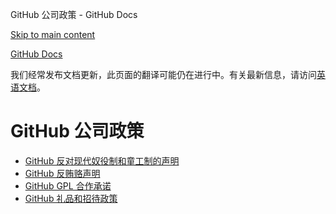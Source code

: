 GitHub 公司政策 - GitHub Docs

[Skip to main content](#main-content)

[](/cn)[GitHub Docs](/cn)

我们经常发布文档更新，此页面的翻译可能仍在进行中。有关最新信息，请访问[英语文档](/en)。

GitHub 公司政策
==========

* [GitHub 反对现代奴役制和童工制的声明](/cn/site-policy/github-company-policies/github-statement-against-modern-slavery-and-child-labor)
* [GitHub 反贿赂声明](/cn/site-policy/github-company-policies/github-anti-bribery-statement)
* [GitHub GPL 合作承诺](/cn/site-policy/github-company-policies/github-gpl-cooperation-commitment)
* [GitHub 礼品和招待政策](/cn/site-policy/github-company-policies/github-gifts-and-entertainment-policy)

